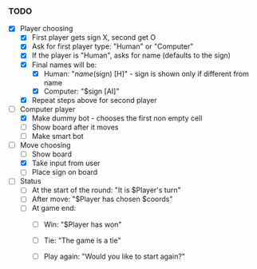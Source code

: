 ### TODO

- [x] Player choosing
    + [x] First player gets sign X, second get O
    + [x] Ask for first player type: "Human" or "Computer"
    + [x] If the player is "Human", asks for name (defaults to the sign)
    + [x] Final names will be:
        * [x] Human: "$name ($sign) [H]" - sign is shown only if different from name
        * [x] Computer: "$sign [AI]"
    + [x] Repeat steps above for second player
- [ ] Computer player
    + [x] Make dummy bot - chooses the first non empty cell
    + [ ] Show board after it moves
    + [ ] Make smart bot
- [ ] Move choosing
    + [ ] Show board
    + [x] Take input from user
    + [ ] Place sign on board
- [ ] Status
    + [ ] At the start of the round: "It is $Player's turn"
    + [ ] After move: "$Player has chosen $coords"
    + [ ] At game end: 
        * [ ] Win: "$Player has won"
        * [ ] Tie: "The game is a tie"
        * [ ] Play again: "Would you like to start again?"
    

